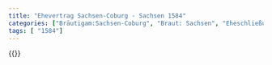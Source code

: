 ```yaml
---
title: "Ehevertrag Sachsen-Coburg - Sachsen 1584"
categories: ["Bräutigam:Sachsen-Coburg", "Braut: Sachsen", "Eheschließung vollzogen?:Ja", "verschiedenkonfessionelle Ehe?:Nein", "Dynastie Bräutigam:Wettin (Ernestiner)", "Akteur Bräutigam:Wettin (Ernestiner)", "Akteur Braut:Wettin (Albertiner)", "Textbezug?:nein", "Ständisch?:nein", "Ratifikation?:nein", "Sonstiges?:nein", "Bräutigam:Sachsen-Coburg", "Braut: Sachsen"]
tags: [ "1584"]
---
```

<!--more-->
{{<v207>}}